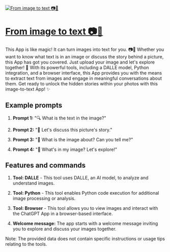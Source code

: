 [![From image to text 📷💬](https://files.oaiusercontent.com/file-mwR9osyVK3TtauT26CzBI4ye?se=2123-10-23T09%3A17%3A04Z&sp=r&sv=2021-08-06&sr=b&rscc=max-age%3D31536000%2C%20immutable&rscd=attachment%3B%20filename%3Da02ba788-17ca-46d1-a142-50c92dbfe3e6.png&sig=uwiY5PbveIGNunGCs38RkCBFuXxhltaBzoWum%2B9FoMM%3D)](https://chat.openai.com/g/g-PTLXUA56g-from-image-to-text)

# [From image to text 📷💬](https://chat.openai.com/g/g-PTLXUA56g-from-image-to-text)

This App is like magic! It can turn images into text for you. 📷💬 Whether you want to know what text is in an image or discuss the story behind a picture, this App has got you covered. Just upload your image and let's explore together! 🌟 With its powerful tools, including a DALLE model, Python integration, and a browser interface, this App provides you with the means to extract text from images and engage in meaningful conversations about them. Get ready to unlock the hidden stories within your photos with this image-to-text App! ✨

## Example prompts

1. **Prompt 1:** "🔍 What is the text in the image?"

2. **Prompt 2:** "🌟 Let's discuss this picture's story."

3. **Prompt 3:** "📸 What is the image about? Can you tell me?"

4. **Prompt 4:** "🎨 What's in my image? Let's explore!"

## Features and commands

1. **Tool: DALLE** - This tool uses DALLE, an AI model, to analyze and understand images.

2. **Tool: Python** - This tool enables Python code execution for additional image processing or analysis.

3. **Tool: Browser** - This tool allows you to view images and interact with the ChatGPT App in a browser-based interface.

4. **Welcome message:** The app starts with a welcome message inviting you to explore and discuss your images together.

Note: The provided data does not contain specific instructions or usage tips relating to the tools.